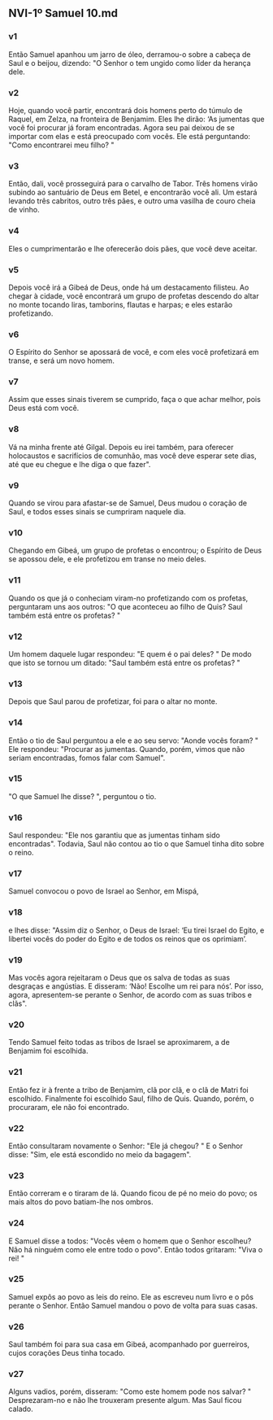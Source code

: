 ## NVI-1º Samuel 10.md
### v1
 Então Samuel apanhou um jarro de óleo, derramou-o sobre a cabeça de Saul e o beijou, dizendo: "O Senhor o tem ungido como líder da herança dele.
### v2
 Hoje, quando você partir, encontrará dois homens perto do túmulo de Raquel, em Zelza, na fronteira de Benjamim. Eles lhe dirão: ‘As jumentas que você foi procurar já foram encontradas. Agora seu pai deixou de se importar com elas e está preocupado com vocês. Ele está perguntando: "Como encontrarei meu filho? "
### v3
 Então, dali, você prosseguirá para o carvalho de Tabor. Três homens virão subindo ao santuário de Deus em Betel, e encontrarão você ali. Um estará levando três cabritos, outro três pães, e outro uma vasilha de couro cheia de vinho.
### v4
 Eles o cumprimentarão e lhe oferecerão dois pães, que você deve aceitar.
### v5
 Depois você irá a Gibeá de Deus, onde há um destacamento filisteu. Ao chegar à cidade, você encontrará um grupo de profetas descendo do altar no monte tocando liras, tamborins, flautas e harpas; e eles estarão profetizando.
### v6
 O Espírito do Senhor se apossará de você, e com eles você profetizará em transe, e será um novo homem.
### v7
 Assim que esses sinais tiverem se cumprido, faça o que achar melhor, pois Deus está com você.
### v8
 Vá na minha frente até Gilgal. Depois eu irei também, para oferecer holocaustos e sacrifícios de comunhão, mas você deve esperar sete dias, até que eu chegue e lhe diga o que fazer".
### v9
 Quando se virou para afastar-se de Samuel, Deus mudou o coração de Saul, e todos esses sinais se cumpriram naquele dia.
### v10
 Chegando em Gibeá, um grupo de profetas o encontrou; o Espírito de Deus se apossou dele, e ele profetizou em transe no meio deles.
### v11
 Quando os que já o conheciam viram-no profetizando com os profetas, perguntaram uns aos outros: "O que aconteceu ao filho de Quis? Saul também está entre os profetas? "
### v12
 Um homem daquele lugar respondeu: "E quem é o pai deles? " De modo que isto se tornou um ditado: "Saul também está entre os profetas? "
### v13
 Depois que Saul parou de profetizar, foi para o altar no monte.
### v14
 Então o tio de Saul perguntou a ele e ao seu servo: "Aonde vocês foram? " Ele respondeu: "Procurar as jumentas. Quando, porém, vimos que não seriam encontradas, fomos falar com Samuel".
### v15
 "O que Samuel lhe disse? ", perguntou o tio.
### v16
 Saul respondeu: "Ele nos garantiu que as jumentas tinham sido encontradas". Todavia, Saul não contou ao tio o que Samuel tinha dito sobre o reino.
### v17
 Samuel convocou o povo de Israel ao Senhor, em Mispá,
### v18
 e lhes disse: "Assim diz o Senhor, o Deus de Israel: ‘Eu tirei Israel do Egito, e libertei vocês do poder do Egito e de todos os reinos que os oprimiam’.
### v19
 Mas vocês agora rejeitaram o Deus que os salva de todas as suas desgraças e angústias. E disseram: ‘Não! Escolhe um rei para nós’. Por isso, agora, apresentem-se perante o Senhor, de acordo com as suas tribos e clãs".
### v20
 Tendo Samuel feito todas as tribos de Israel se aproximarem, a de Benjamim foi escolhida.
### v21
 Então fez ir à frente a tribo de Benjamim, clã por clã, e o clã de Matri foi escolhido. Finalmente foi escolhido Saul, filho de Quis. Quando, porém, o procuraram, ele não foi encontrado.
### v22
 Então consultaram novamente o Senhor: "Ele já chegou? " E o Senhor disse: "Sim, ele está escondido no meio da bagagem".
### v23
 Então correram e o tiraram de lá. Quando ficou de pé no meio do povo; os mais altos do povo batiam-lhe nos ombros.
### v24
 E Samuel disse a todos: "Vocês vêem o homem que o Senhor escolheu? Não há ninguém como ele entre todo o povo". Então todos gritaram: "Viva o rei! "
### v25
 Samuel expôs ao povo as leis do reino. Ele as escreveu num livro e o pôs perante o Senhor. Então Samuel mandou o povo de volta para suas casas.
### v26
 Saul também foi para sua casa em Gibeá, acompanhado por guerreiros, cujos corações Deus tinha tocado.
### v27
 Alguns vadios, porém, disseram: "Como este homem pode nos salvar? " Desprezaram-no e não lhe trouxeram presente algum. Mas Saul ficou calado.
